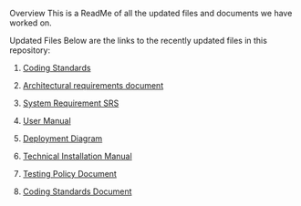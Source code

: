 Overview
This is a ReadMe of all the updated files and documents we have worked on. 

Updated Files
Below are the links to the recently updated files in this repository:

1. [Coding Standards](https://github.com/COS301-SE-2024/Extended-Planning-Instrument-for-Unpredictable-Spaces-and-Environments/blob/c199d8f8ae1e62b5910399a37baec9f28cd66eed/Docs/Coding%20Standards%20Final%20Version.pdf)

2. [Architectural requirements document](https://github.com/COS301-SE-2024/Extended-Planning-Instrument-for-Unpredictable-Spaces-and-Environments/blob/62ce4bca1837696d088ab7724fb885a469c83c58/Docs/Architectural%20Requirements%20Document_FinalVersion.pdf) 

3. [System Requirement SRS](https://github.com/COS301-SE-2024/Extended-Planning-Instrument-for-Unpredictable-Spaces-and-Environments/blob/62ce4bca1837696d088ab7724fb885a469c83c58/Docs/System%20Requirement%20Specification_FinalVersion.pdf) 

4. [User Manual](https://github.com/COS301-SE-2024/Extended-Planning-Instrument-for-Unpredictable-Spaces-and-Environments/blob/c199d8f8ae1e62b5910399a37baec9f28cd66eed/Docs/User%20Manual%20_%20Help%20Menu%20Final%20Version.pdf)

5. [Deployment Diagram](https://github.com/COS301-SE-2024/Extended-Planning-Instrument-for-Unpredictable-Spaces-and-Environments/blob/62ce4bca1837696d088ab7724fb885a469c83c58/Docs/Deployment%20Final%20Diagram.pdf)

6. [Technical Installation Manual](https://github.com/COS301-SE-2024/Extended-Planning-Instrument-for-Unpredictable-Spaces-and-Environments/blob/c199d8f8ae1e62b5910399a37baec9f28cd66eed/Docs/Technical%20Installation%20Manual%20Final%20Version.pdf)

7. [Testing Policy Document](https://github.com/COS301-SE-2024/Extended-Planning-Instrument-for-Unpredictable-Spaces-and-Environments/blob/c199d8f8ae1e62b5910399a37baec9f28cd66eed/Docs/Testing%20Policy%20Document%20Final%20Version.pdf)

8. [Coding Standards Document]()
